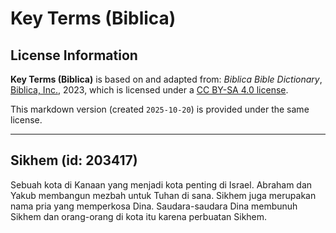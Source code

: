 # Key Terms (Biblica)

## License Information

**Key Terms (Biblica)** is based on and adapted from: _Biblica Bible Dictionary_, [Biblica, Inc.](https://www.biblica.com/), 2023, which is licensed under a [CC BY-SA 4.0 license](https://creativecommons.org/licenses/by-sa/4.0/legalcode.en).

This markdown version (created `2025-10-20`) is provided under the same license.



--------------------------------

## Sikhem (id: 203417)

Sebuah kota di Kanaan yang menjadi kota penting di Israel. Abraham dan Yakub membangun mezbah untuk Tuhan di sana. Sikhem juga merupakan nama pria yang memperkosa Dina. Saudara\-saudara Dina membunuh Sikhem dan orang\-orang di kota itu karena perbuatan Sikhem.


